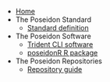 <!-- docs/_sidebar.md -->

* [Home](home.md)
* The Poseidon Standard
	* [Standard definition](standard.md)
* The Poseidon Software
	* [Trident CLI software](trident.md)
	* [poseidonR R package](poseidonR.md)
* The Poseidon Repositories
	* [Repository guide](repos.md)

